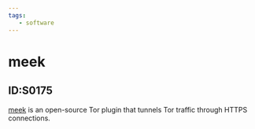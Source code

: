 ```yaml
---
tags:
   - software
---
```

# meek
## ID:S0175
[meek](/mitre/software/S0175) is an open-source Tor plugin that tunnels Tor traffic through HTTPS connections.
